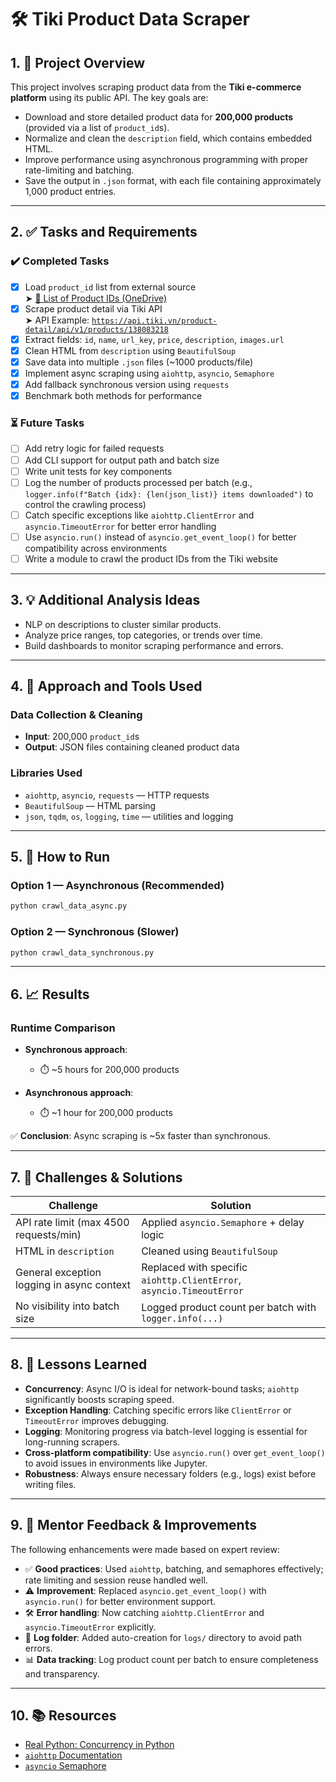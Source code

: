 # 🛠️ Tiki Product Data Scraper

## 1. 📌 Project Overview

This project involves scraping product data from the **Tiki e-commerce platform** using its public API. The key goals are:

- Download and store detailed product data for **200,000 products** (provided via a list of `product_id`s).
- Normalize and clean the `description` field, which contains embedded HTML.
- Improve performance using asynchronous programming with proper rate-limiting and batching.
- Save the output in `.json` format, with each file containing approximately 1,000 product entries.

---

## 2. ✅ Tasks and Requirements

### ✔️ Completed Tasks

- [x] Load `product_id` list from external source  
  ➤ [🔗 List of Product IDs (OneDrive)](https://1drv.ms/u/s!AukvlU4z92FZgp4xIlzQ4giHVa5Lpw?e=qDXctn)
- [x] Scrape product detail via Tiki API  
  ➤ API Example: [`https://api.tiki.vn/product-detail/api/v1/products/138083218`](https://api.tiki.vn/product-detail/api/v1/products/138083218)
- [x] Extract fields: `id`, `name`, `url_key`, `price`, `description`, `images.url`
- [x] Clean HTML from `description` using `BeautifulSoup`
- [x] Save data into multiple `.json` files (~1000 products/file)
- [x] Implement async scraping using `aiohttp`, `asyncio`, `Semaphore`
- [x] Add fallback synchronous version using `requests`
- [x] Benchmark both methods for performance

### ⏳ Future Tasks

- [ ] Add retry logic for failed requests
- [ ] Add CLI support for output path and batch size
- [ ] Write unit tests for key components
- [ ] Log the number of products processed per batch (e.g., ` logger.info(f"Batch {idx}: {len(json_list)} items downloaded")` to control the crawling process)
- [ ] Catch specific exceptions like `aiohttp.ClientError` and `asyncio.TimeoutError` for better error handling
- [ ] Use `asyncio.run()` instead of `asyncio.get_event_loop()` for better compatibility across environments
- [ ] Write a module to crawl the product IDs from the Tiki website

---

## 3. 💡 Additional Analysis Ideas

- NLP on descriptions to cluster similar products.
- Analyze price ranges, top categories, or trends over time.
- Build dashboards to monitor scraping performance and errors.

---

## 4. 🔧 Approach and Tools Used

### Data Collection & Cleaning
- **Input**: 200,000 `product_id`s
- **Output**: JSON files containing cleaned product data

### Libraries Used
- `aiohttp`, `asyncio`, `requests` — HTTP requests
- `BeautifulSoup` — HTML parsing
- `json`, `tqdm`, `os`, `logging`, `time` — utilities and logging

---

## 5. 🚀 How to Run

### Option 1 — Asynchronous (Recommended)
```bash
python crawl_data_async.py
```

### Option 2 — Synchronous (Slower)
```bash
python crawl_data_synchronous.py
```

---

## 6. 📈 Results

### Runtime Comparison

- **Synchronous approach**:
  - ⏱️ ~5 hours for 200,000 products  

- **Asynchronous approach**:
  - ⏱️ ~1 hour for 200,000 products  

✅ **Conclusion**: Async scraping is ~5x faster than synchronous.

---

## 7. 🧩 Challenges & Solutions

| Challenge | Solution |
|----------|----------|
| API rate limit (max 4500 requests/min) | Applied `asyncio.Semaphore` + delay logic |
| HTML in `description` | Cleaned using `BeautifulSoup` |
| General exception logging in async context | Replaced with specific `aiohttp.ClientError`, `asyncio.TimeoutError` |
| No visibility into batch size | Logged product count per batch with `logger.info(...)` |

---

## 8. 🧠 Lessons Learned

- **Concurrency**: Async I/O is ideal for network-bound tasks; `aiohttp` significantly boosts scraping speed.
- **Exception Handling**: Catching specific errors like `ClientError` or `TimeoutError` improves debugging.
- **Logging**: Monitoring progress via batch-level logging is essential for long-running scrapers.
- **Cross-platform compatibility**: Use `asyncio.run()` over `get_event_loop()` to avoid issues in environments like Jupyter.
- **Robustness**: Always ensure necessary folders (e.g., logs) exist before writing files.

---

## 9. 🔄 Mentor Feedback & Improvements

The following enhancements were made based on expert review:

- ✅ **Good practices**: Used `aiohttp`, batching, and semaphores effectively; rate limiting and session reuse handled well.
- ⚠️ **Improvement**: Replaced `asyncio.get_event_loop()` with `asyncio.run()` for better environment support.
- 🛠️ **Error handling**: Now catching `aiohttp.ClientError` and `asyncio.TimeoutError` explicitly.
- 📁 **Log folder**: Added auto-creation for `logs/` directory to avoid path errors.
- 📊 **Data tracking**: Log product count per batch to ensure completeness and transparency.

---

## 10. 📚 Resources

- [Real Python: Concurrency in Python](https://realpython.com/python-concurrency/)
- [`aiohttp` Documentation](https://docs.aiohttp.org/)
- [`asyncio` Semaphore](https://docs.python.org/3/library/asyncio-sync.html#asyncio.Semaphore)
